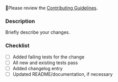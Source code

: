🚨Please review the [Contributing Guidelines](https://github.com/schemathesis/schemathesis/blob/master/CONTRIBUTING.md).

### Description

Briefly describe your changes.

### Checklist

- [ ] Added failing tests for the change
- [ ] All new and existing tests pass
- [ ] Added changelog entry
- [ ] Updated README/documentation, if necessary
